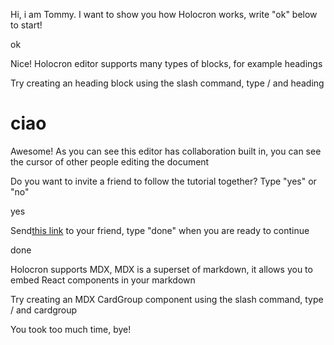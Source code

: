 Hi, i am Tommy. I want to show you how Holocron works, write "ok" below to start!

ok

Nice! Holocron editor supports many types of blocks, for example headings

Try creating an heading block using the slash command, type / and heading

# ciao

Awesome! As you can see this editor has collaboration built in, you can see the cursor of other people editing the document

Do you want to invite a friend to follow the tutorial together? Type "yes" or "no"

yes

Send[this link](http://localhost:5467/invitation/973c18c84468436396cc7efa4c5b8d35) to your friend, type "done" when you are ready to continue

done

Holocron supports MDX, MDX is a superset of markdown, it allows you to embed React components in your markdown

Try creating an MDX CardGroup component using the slash command, type / and cardgroup

You took too much time, bye!